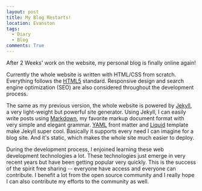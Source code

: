 ```yaml
---
layout: post
title: My Blog Restarts!
location: Evanston
tags:
  - Diary
  - Blog
comments: True
---
```


After 2 Weeks' work on the website, my personal blog is finally online again!

Currently the whole website is written with HTML/CSS from scratch. Everything follows the [HTML5](http://www.w3.org/TR/html5/) standard. Responsive design and search engine optimization (SEO) are also considered throughout the development process.

The same as my previous version, the whole website is powered by [Jekyll](http://jekyllrb.com/), a very light-weight but powerful site generator. Using Jekyll, I can easily write posts using [Markdown](http://daringfireball.net/projects/markdown/), my favorite markup document format with very simple and elegant grammar. [YAML](http://yaml.org/) front matter and [Liquid](https://github.com/Shopify/liquid/wiki) template make Jekyll super cool. Basically it supports every need I can imagine for a blog site. And it's static, which makes the whole site much easier to deploy.

During the development process, I enjoined learning these web development technologies a lot. These technologies just emerge in very recent years but have been getting popular very quickly. This is the success of the spirit free sharing -- everyone have access and everyone can contribute. I benefit a lot from the open source community and I really hope I can also contribute my efforts to the community as well.

